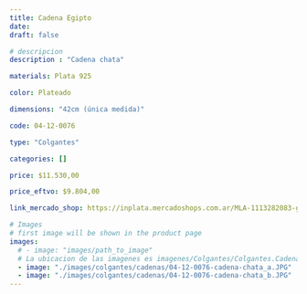 ```yaml
---
title: Cadena Egipto
date: 
draft: false

# descripcion
description : "Cadena chata"

materials: Plata 925

color: Plateado

dimensions: "42cm (única medida)"

code: 04-12-0076

type: "Colgantes"

categories: []

price: $11.530,00

price_eftvo: $9.804,00

link_mercado_shop: https://inplata.mercadoshops.com.ar/MLA-1113282083-gargantilla-de-plata-egipto-_JM

# Images
# first image will be shown in the product page
images:
  # - image: "images/path_to_image"
  # La ubicacion de las imagenes es imagenes/Colgantes/Colgantes.Cadenas/04-12-0076-cadena-egipto
  - image: "./images/colgantes/cadenas/04-12-0076-cadena-chata_a.JPG"
  - image: "./images/colgantes/cadenas/04-12-0076-cadena-chata_b.JPG"
---
```

